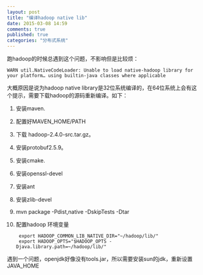 ```yaml
---
layout: post
title: "编译hadoop native lib"
date: 2015-03-08 14:59
comments: true
published: true
categories: "分布式系统"
---
```

  跑hadoop的时候总遇到这个问题，不影响但是比较烦：

	WARN util.NativeCodeLoader: Unable to load native-hadoop library for your platform… using builtin-java classes where applicable	

  大概原因是说为hadoop native library是32位系统编译的，在64位系统上会有这个提示，需要下载hadoop的源码重新编译。如下：

1. 安装maven.
2. 配置好MAVEN_HOME/PATH
3. 下载 hadoop-2.4.0-src.tar.gz。
4. 安装protobuf2.5.9。
4. 安装cmake.
5. 安装openssl-devel
4. 安装ant
3. 安装zlib-devel
5. mvn package -Pdist,native -DskipTests -Dtar
6. 配置hadoop 环境变量
	
		export HADOOP_COMMON_LIB_NATIVE_DIR="~/hadoop/lib/"
		export HADOOP_OPTS="$HADOOP_OPTS -Djava.library.path=~/hadoop/lib/"

  遇到一个问题，openjdk好像没有tools.jar，所以需要安装sun的jdk，重新设置JAVA_HOME
